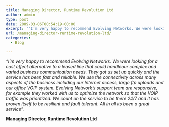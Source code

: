 ```yaml
---
title: Managing Director, Runtime Revolution Ltd
author: admin
type: post
date: 2009-03-06T00:54:19+00:00
excerpt: '"I’m very happy to recommend Evolving Networks. We were looking for a cost effect alternative to a leased line that could handleour complex and varied business communication needs.  They got us set up quickly and [...]'
url: /managing-director-runtime-revolution-ltd/
categories:
  - Blog

---
```

_&#8220;I’m very happy to recommend Evolving Networks. We were looking for a cost effect alternative to a leased line that could handleour complex and varied business communication needs. They got us set up quickly and the service has been fast and reliable. We use the connectivity across many aspects of the business including our Internet access, large ftp uploads and our office VOIP system. Evolving Network’s support team are responsive, for example they worked with us to optimize the network so that the VOIP traffic was prioritized. We count on the service to be there 24/7 and it has proven itself to be resilient and fault tolerant. All in all its been a great service&#8221;._

**Managing Director, Runtime Revolution Ltd**